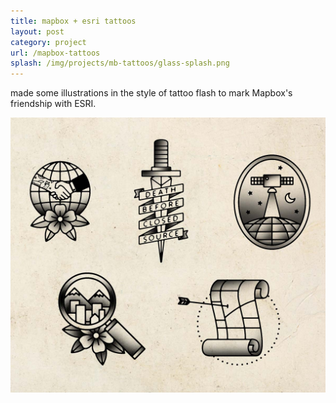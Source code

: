 ```yaml
---
title: mapbox + esri tattoos
layout: post
category: project
url: /mapbox-tattoos
splash: /img/projects/mb-tattoos/glass-splash.png
---
```


made some illustrations in the style of tattoo flash to mark Mapbox's friendship with ESRI. 

![mb-flash-01](/img/projects/mb-tattoos/flash.jpg)